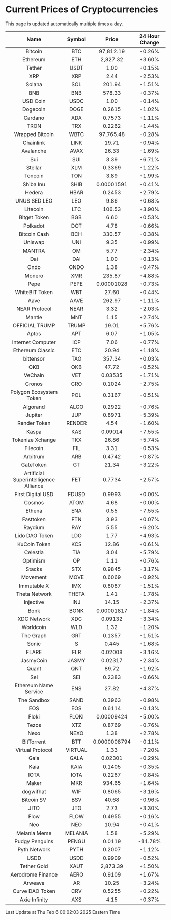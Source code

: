 # Current Prices of Cryptocurrencies
This page is updated automatically multiple times a day.

| Name | Symbol | Price | 24 Hour Change |
| :---: |:---:| :---: | :---: |
| Bitcoin | BTC | 97,812.19 | -0.26% |
| Ethereum | ETH | 2,827.32 | +3.60% |
| Tether | USDT | 1.00 | +0.15% |
| XRP | XRP | 2.44 | -2.53% |
| Solana | SOL | 201.94 | -1.51% |
| BNB | BNB | 578.33 | +0.37% |
| USD Coin | USDC | 1.00 | -0.14% |
| Dogecoin | DOGE | 0.2615 | -1.02% |
| Cardano | ADA | 0.7573 | +1.11% |
| TRON | TRX | 0.2262 | +1.44% |
| Wrapped Bitcoin | WBTC | 97,765.48 | -0.28% |
| Chainlink | LINK | 19.71 | -0.94% |
| Avalanche | AVAX | 26.33 | -1.69% |
| Sui | SUI | 3.39 | -6.71% |
| Stellar | XLM | 0.3369 | -1.22% |
| Toncoin | TON | 3.89 | +1.99% |
| Shiba Inu | SHIB | 0.00001591 | -0.41% |
| Hedera | HBAR | 0.2453 | -2.79% |
| UNUS SED LEO | LEO | 9.86 | +0.68% |
| Litecoin | LTC | 106.53 | +3.90% |
| Bitget Token | BGB | 6.60 | +0.53% |
| Polkadot | DOT | 4.78 | +0.66% |
| Bitcoin Cash | BCH | 330.57 | -0.38% |
| Uniswap | UNI | 9.35 | +0.99% |
| MANTRA | OM | 5.77 | -2.34% |
| Dai | DAI | 1.00 | +0.13% |
| Ondo | ONDO | 1.38 | +0.47% |
| Monero | XMR | 235.87 | +4.88% |
| Pepe | PEPE | 0.00001028 | +0.73% |
| WhiteBIT Token | WBT | 27.60 | -0.44% |
| Aave | AAVE | 262.97 | -1.11% |
| NEAR Protocol | NEAR | 3.32 | -2.03% |
| Mantle | MNT | 1.15 | +2.74% |
| OFFICIAL TRUMP | TRUMP | 19.01 | +5.76% |
| Aptos | APT | 6.07 | -1.05% |
| Internet Computer | ICP | 7.06 | -0.77% |
| Ethereum Classic | ETC | 20.94 | +1.18% |
| bittensor | TAO | 357.34 | -0.03% |
| OKB | OKB | 47.72 | +0.52% |
| VeChain | VET | 0.03535 | -1.71% |
| Cronos | CRO | 0.1024 | -2.75% |
| Polygon Ecosystem Token | POL | 0.3167 | -0.51% |
| Algorand | ALGO | 0.2922 | +0.76% |
| Jupiter | JUP | 0.8971 | -5.39% |
| Render Token | RENDER | 4.54 | -1.60% |
| Kaspa | KAS | 0.09014 | -7.55% |
| Tokenize Xchange | TKX | 26.86 | +5.74% |
| Filecoin | FIL | 3.31 | -0.53% |
| Arbitrum | ARB | 0.4742 | -0.87% |
| GateToken | GT | 21.34 | +3.22% |
| Artificial Superintelligence Alliance | FET | 0.7734 | -2.57% |
| First Digital USD | FDUSD | 0.9993 | +0.00% |
| Cosmos | ATOM | 4.68 | -0.00% |
| Ethena | ENA | 0.55 | -7.55% |
| Fasttoken | FTN | 3.93 | +0.07% |
| Raydium | RAY | 5.55 | -6.20% |
| Lido DAO Token | LDO | 1.77 | +4.93% |
| KuCoin Token | KCS | 12.86 | +0.61% |
| Celestia | TIA | 3.04 | -5.79% |
| Optimism | OP | 1.11 | +0.76% |
| Stacks | STX | 0.9845 | -3.17% |
| Movement | MOVE | 0.6069 | -0.92% |
| Immutable X | IMX | 0.8087 | -1.51% |
| Theta Network | THETA | 1.41 | -1.78% |
| Injective | INJ | 14.15 | -2.37% |
| Bonk | BONK | 0.00001817 | -1.84% |
| XDC Network | XDC | 0.09132 | -3.34% |
| Worldcoin | WLD | 1.32 | -1.20% |
| The Graph | GRT | 0.1357 | -1.51% |
| Sonic | S | 0.445 | +1.68% |
| FLARE | FLR | 0.02008 | -3.16% |
| JasmyCoin | JASMY | 0.02317 | -2.34% |
| Quant | QNT | 89.72 | -1.92% |
| Sei | SEI | 0.2383 | -0.66% |
| Ethereum Name Service | ENS | 27.82 | +4.37% |
| The Sandbox | SAND | 0.3963 | -0.98% |
| EOS | EOS | 0.6114 | -0.13% |
| Floki | FLOKI | 0.00009424 | -5.00% |
| Tezos | XTZ | 0.8769 | -0.76% |
| Nexo | NEXO | 1.38 | +2.78% |
| BitTorrent | BTT | 0.0000008794 | -0.11% |
| Virtual Protocol | VIRTUAL | 1.33 | -7.20% |
| Gala | GALA | 0.02301 | +0.29% |
| Kaia | KAIA | 0.1405 | +0.35% |
| IOTA | IOTA | 0.2267 | -0.84% |
| Maker | MKR | 934.65 | +1.64% |
| dogwifhat | WIF | 0.8065 | -3.16% |
| Bitcoin SV | BSV | 40.68 | -0.96% |
| JITO | JTO | 2.73 | -3.30% |
| Flow | FLOW | 0.4955 | -0.16% |
| Neo | NEO | 10.94 | -0.41% |
| Melania Meme | MELANIA | 1.58 | -5.29% |
| Pudgy Penguins | PENGU | 0.0119 | -11.78% |
| Pyth Network | PYTH | 0.2007 | -1.12% |
| USDD | USDD | 0.9909 | -0.52% |
| Tether Gold | XAUT | 2,873.39 | +1.50% |
| Aerodrome Finance | AERO | 0.9109 | +1.67% |
| Arweave | AR | 10.25 | -3.24% |
| Curve DAO Token | CRV | 0.5255 | +0.22% |
| Axie Infinity | AXS | 4.15 | +0.37% |

Last Update at Thu Feb  6 00:02:03 2025 Eastern Time